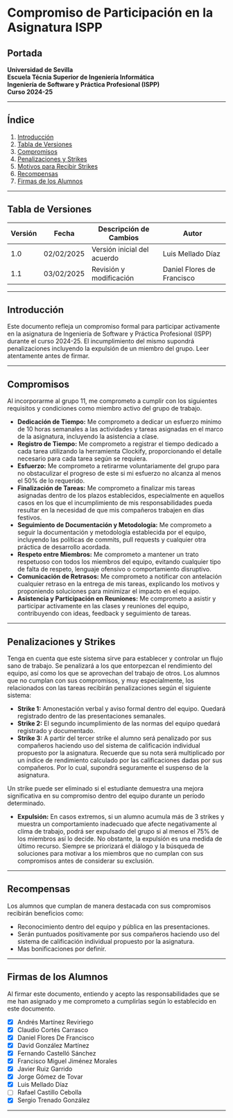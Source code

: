 # **Compromiso de Participación en la Asignatura ISPP**

## **Portada**

**Universidad de Sevilla**  
**Escuela Técnia Superior de Ingeniería Informática**  
**Ingeniería de Software y Práctica Profesional (ISPP)**  
**Curso 2024-25**  

---

## **Índice**
1. [Introducción](#introducción)
2. [Tabla de Versiones](#tabla-de-versiones)  
3. [Compromisos](#compromisos)  
4. [Penalizaciones y Strikes](#penalizaciones-y-strikes)  
5. [Motivos para Recibir Strikes](#motivos-para-recibir-strikes)  
6. [Recompensas](#recompensas)  
7. [Firmas de los Alumnos](#firmas-de-los-alumnos)  

---

## **Tabla de Versiones**
| Versión | Fecha       | Descripción de Cambios              | Autor  |
|---------|-------------|-------------------------------------|--------|
| 1.0     | 02/02/2025  | Versión inicial del acuerdo        | Luis Mellado Díaz |
| 1.1     | 03/02/2025  | Revisión y modificación        | Daniel Flores de Francisco |

---

## **Introducción**
Este documento refleja un compromiso formal para participar activamente en la asignatura de Ingeniería de Software y Práctica Profesional (ISPP) durante el curso 2024-25.
El incumplimiento del mismo supondrá penalizaciones incluyendo la expulsión de un miembro del grupo. Leer atentamente antes de firmar.

---

## **Compromisos**
Al incorporarme al grupo 11, me comprometo a cumplir con los siguientes requisitos y condiciones como miembro activo del grupo de trabajo.

- **Dedicación de Tiempo:** Me comprometo a dedicar un esfuerzo mínimo de 10 horas semanales a las actividades y tareas asignadas en el marco de la asignatura, incluyendo la asistencia a clase.
- **Registro de Tiempo:** Me comprometo a registrar el tiempo dedicado a cada tarea utilizando la herramienta Clockify, proporcionando el detalle necesario para cada tarea según se requiera.
- **Esfuerzo:** Me comprometo a retirarme voluntariamente del grupo para no obstaculizar el progreso de este si mi esfuerzo no alcanza al menos el 50% de lo requerido.
- **Finalización de Tareas:** Me comprometo a finalizar mis tareas asignadas dentro de los plazos establecidos, especialmente en aquellos casos en los que el incumplimiento de mis responsabilidades pueda resultar en la necesidad de que mis compañeros trabajen en días festivos.
- **Seguimiento de Documentación y Metodología:** Me comprometo a seguir la documentación y metodología establecida por el equipo, incluyendo las políticas de commits, pull requests y cualquier otra práctica de desarrollo acordada.
- **Respeto entre Miembros:** Me comprometo a mantener un trato respetuoso con todos los miembros del equipo, evitando cualquier tipo de falta de respeto, lenguaje ofensivo o comportamiento disruptivo.
- **Comunicación de Retrasos:** Me comprometo a notificar con antelación cualquier retraso en la entrega de mis tareas, explicando los motivos y proponiendo soluciones para minimizar el impacto en el equipo.
- **Asistencia y Participación en Reuniones:** Me comprometo a asistir y participar activamente en las clases y reuniones del equipo, contribuyendo con ideas, feedback y seguimiento de tareas.
---

## **Penalizaciones y Strikes**
Tenga en cuenta que este sistema sirve para establecer y controlar un flujo sano de trabajo. Se penalizará a los que entorpezcan el rendimiento del equipo, así como los que se aprovechan del trabajo de otros.
Los alumnos que no cumplan con sus compromisos, y muy especialmente, los relacionados con las tareas recibirán penalizaciones según el siguiente sistema:

- **Strike 1:** Amonestación verbal y aviso formal dentro del equipo. Quedará registrado dentro de las presentaciones semanales.
- **Strike 2:** El segundo incumplimiento de las normas del equipo quedará registrado y documentado.
- **Strike 3:** A partir del tercer strike el alumno será penalizado por sus compañeros haciendo uso del sistema de calificación individual propuesto por la asignatura. 
Recuerde que su nota será multiplicado por un índice de rendimiento calculado por las calificaciones dadas por sus compañeros. Por lo cual, supondrá seguramente el suspenso de la asignatura.

Un strike puede ser eliminado si el estudiante demuestra una mejora significativa en su compromiso dentro del equipo durante un período determinado.

- **Expulsión:** En casos extremos, si un alumno acumula más de 3 strikes y muestra un comportamiento inadecuado que afecte negativamente al clima de trabajo, podrá ser expulsado del grupo si al menos el 75% de los miembros así lo decide. No obstante, la expulsión es una medida de último recurso. Siempre se priorizará el diálogo y la búsqueda de soluciones para motivar a los miembros que no cumplan con sus compromisos antes de considerar su exclusión.
---

## **Recompensas**
Los alumnos que cumplan de manera destacada con sus compromisos recibirán beneficios como:

- Reconocimiento dentro del equipo y pública en las presentaciones.
- Serán puntuados positivamente por sus compañeros haciendo uso del sistema de calificación individual propuesto por la asignatura.
- Mas bonificaciones por definir.

---

## **Firmas de los Alumnos**
Al firmar este documento, entiendo y acepto las responsabilidades que se me han asignado y me comprometo a cumplirlas según lo establecido en este documento.

- [x] Andrés Martínez Reviriego  
- [x] Claudio Cortés Carrasco  
- [x] Daniel Flores De Francisco  
- [x] David González Martínez  
- [x] Fernando Castelló Sánchez  
- [x] Francisco Miguel Jiménez Morales  
- [x] Javier Ruiz Garrido  
- [x] Jorge Gómez de Tovar  
- [x] Luis Mellado Díaz  
- [ ] Rafael Castillo Cebolla  
- [x] Sergio Trenado González  

---

